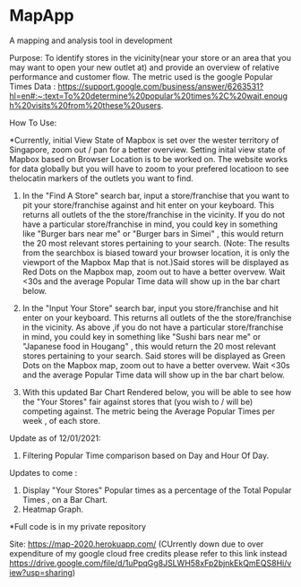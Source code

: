 # MapApp
A mapping  and analysis tool in development

Purpose: To identify stores in the vicinity(near your store or an area that you may want to open your new outlet at) and provide an overview of relative performance and customer flow. The metric used is the google Popular Times Data : https://support.google.com/business/answer/6263531?hl=en#:~:text=To%20determine%20popular%20times%2C%20wait,enough%20visits%20from%20these%20users.



How To Use:

*Currently, initial View State of Mapbox is set over the wester territory of Singapore, zoom out / pan for a better overview. Setting inital view state of Mapbox based on Browser Location is to be worked on. The website works for data globally but you will have to zoom to your prefered locatioon to see thelocatin markers of the outlets you want to find.

1) In the "Find A Store" search bar, input a store/franchise that you want to pit your store/franchise against and hit enter on your keyboard. This returns all outlets of the the store/franchise in the vicinity. If you do not have a particular store/franchise in mind, you could key in something like "Burger bars near me"
or "Burger bars in Simei" , this would return the 20 most relevant stores pertaining to your search. (Note: The results from the searchbox is biased toward your browser location, it is only the viewport of the  Mapbox  Map that is not.)Said stores will be displayed as Red Dots on the Mapbox map, zoom out to have a better overvew. Wait <30s and the average Popular Time data will show up in the bar chart below.

2) In the "Input Your Store" search bar, input you store/franchise and hit enter on your keyboard. This returns all outlets of the the store/franchise in the vicinity. As above ,if you do not have a particular store/franchise in mind, you could key in something like "Sushi bars near me" or "Japanese food in Hougang" , this would return the 20 most relevant stores pertaining to your search. Said stores will be displayed as Green Dots on the Mapbox map, zoom out to have a better overvew. Wait <30s and the average Popular Time data will show up in the bar chart below.

3) With this updated Bar Chart Rendered below, you will be able to see how the "Your Stores" fair against stores that (you wish to / will be) competing against.
The metric being the Average Popular Times per week , of each store.

Update as of 12/01/2021:
1) Filtering Popular Time comparison based on Day and Hour Of Day.

Updates to come :
1) Display "Your Stores" Popular times as a percentage of the Total Popular Times , on a Bar Chart.
2) Heatmap Graph.



*Full code is in my private repository


Site: https://map-2020.herokuapp.com/  (CUrrently down due to over expenditure of my google cloud free credits please refer to this link instead 
https://drive.google.com/file/d/1uPpqGg8JSLWH58xFp2bjnkEkQmEQS8Hi/view?usp=sharing)
